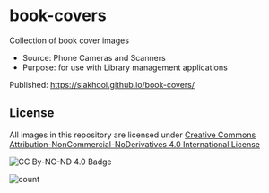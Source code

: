 # book-covers

Collection of book cover images

- Source: Phone Cameras and Scanners
- Purpose: for use with Library management applications

Published: https://siakhooi.github.io/book-covers/

## License

All images in this repository are licensed under [Creative Commons Attribution-NonCommercial-NoDerivatives 4.0 International License](https://creativecommons.org/licenses/by-nc-nd/4.0/)

![CC By-NC-ND 4.0 Badge](https://licensebuttons.net/l/by-nc-nd/4.0/88x31.png)

![count](https://hit-tztugwlsja-uc.a.run.app/?outputtype=badge&counter=ghmd-book-covers)
